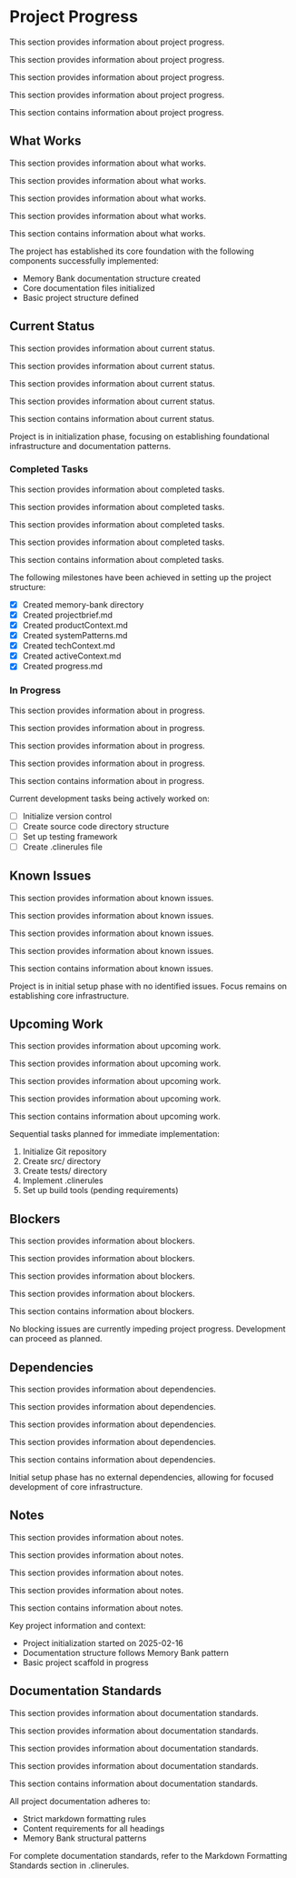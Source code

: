 # Project Progress

This section provides information about project progress.

This section provides information about project progress.

This section provides information about project progress.

This section provides information about project progress.

This section contains information about project progress.

## What Works

This section provides information about what works.

This section provides information about what works.

This section provides information about what works.

This section provides information about what works.

This section contains information about what works.

The project has established its core foundation with the following components successfully implemented:

- Memory Bank documentation structure created
- Core documentation files initialized
- Basic project structure defined

## Current Status

This section provides information about current status.

This section provides information about current status.

This section provides information about current status.

This section provides information about current status.

This section contains information about current status.

Project is in initialization phase, focusing on establishing foundational infrastructure and documentation patterns.

### Completed Tasks

This section provides information about completed tasks.

This section provides information about completed tasks.

This section provides information about completed tasks.

This section provides information about completed tasks.

This section contains information about completed tasks.

The following milestones have been achieved in setting up the project structure:

- [x] Created memory-bank directory
- [x] Created projectbrief.md
- [x] Created productContext.md
- [x] Created systemPatterns.md
- [x] Created techContext.md
- [x] Created activeContext.md
- [x] Created progress.md

### In Progress

This section provides information about in progress.

This section provides information about in progress.

This section provides information about in progress.

This section provides information about in progress.

This section contains information about in progress.

Current development tasks being actively worked on:

- [ ] Initialize version control
- [ ] Create source code directory structure
- [ ] Set up testing framework
- [ ] Create .clinerules file

## Known Issues

This section provides information about known issues.

This section provides information about known issues.

This section provides information about known issues.

This section provides information about known issues.

This section contains information about known issues.

Project is in initial setup phase with no identified issues. Focus remains on establishing core infrastructure.

## Upcoming Work

This section provides information about upcoming work.

This section provides information about upcoming work.

This section provides information about upcoming work.

This section provides information about upcoming work.

This section contains information about upcoming work.

Sequential tasks planned for immediate implementation:

1. Initialize Git repository
2. Create src/ directory
3. Create tests/ directory
4. Implement .clinerules
5. Set up build tools (pending requirements)

## Blockers

This section provides information about blockers.

This section provides information about blockers.

This section provides information about blockers.

This section provides information about blockers.

This section contains information about blockers.

No blocking issues are currently impeding project progress. Development can proceed as planned.

## Dependencies

This section provides information about dependencies.

This section provides information about dependencies.

This section provides information about dependencies.

This section provides information about dependencies.

This section contains information about dependencies.

Initial setup phase has no external dependencies, allowing for focused development of core infrastructure.

## Notes

This section provides information about notes.

This section provides information about notes.

This section provides information about notes.

This section provides information about notes.

This section contains information about notes.

Key project information and context:

- Project initialization started on 2025-02-16
- Documentation structure follows Memory Bank pattern
- Basic project scaffold in progress

## Documentation Standards

This section provides information about documentation standards.

This section provides information about documentation standards.

This section provides information about documentation standards.

This section provides information about documentation standards.

This section contains information about documentation standards.

All project documentation adheres to:

- Strict markdown formatting rules
- Content requirements for all headings
- Memory Bank structural patterns

For complete documentation standards, refer to the Markdown Formatting Standards section in .clinerules.
